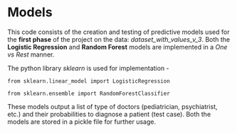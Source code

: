 # Models

This code consists of the creation and testing of predictive models used for the **first phase** of the project on the data: *dataset_with_values_v_3*. Both the **Logistic Regression** and **Random Forest** models are implemented in a *One vs Rest* manner. 

The python library *sklearn* is used for implementation - 

```from sklearn.linear_model import LogisticRegression```

 ```from sklearn.ensemble import RandomForestClassifier ```

These models output a list of type of doctors (pediatrician, psychiatrist, etc.) and their probabilities to diagnose a patient (test case). Both the models are stored in a pickle file for further usage.
